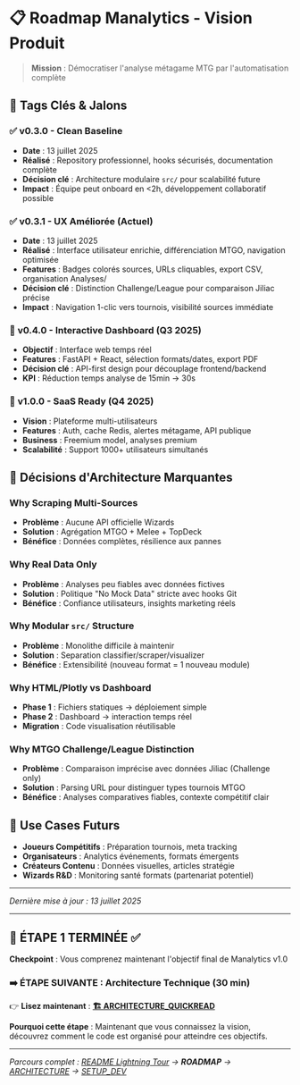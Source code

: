 # 📋 Roadmap Manalytics - Vision Produit

> **Mission** : Démocratiser l'analyse métagame MTG par l'automatisation complète

## 🏁 Tags Clés & Jalons

### ✅ **v0.3.0** - Clean Baseline
- **Date** : 13 juillet 2025
- **Réalisé** : Repository professionnel, hooks sécurisés, documentation complète
- **Décision clé** : Architecture modulaire `src/` pour scalabilité future
- **Impact** : Équipe peut onboard en <2h, développement collaboratif possible

### ✅ **v0.3.1** - UX Améliorée (Actuel)
- **Date** : 13 juillet 2025
- **Réalisé** : Interface utilisateur enrichie, différenciation MTGO, navigation optimisée
- **Features** : Badges colorés sources, URLs cliquables, export CSV, organisation Analyses/
- **Décision clé** : Distinction Challenge/League pour comparaison Jiliac précise
- **Impact** : Navigation 1-clic vers tournois, visibilité sources immédiate

### 🚧 **v0.4.0** - Interactive Dashboard (Q3 2025)
- **Objectif** : Interface web temps réel
- **Features** : FastAPI + React, sélection formats/dates, export PDF
- **Décision clé** : API-first design pour découplage frontend/backend
- **KPI** : Réduction temps analyse de 15min → 30s

### 🎯 **v1.0.0** - SaaS Ready (Q4 2025)
- **Vision** : Plateforme multi-utilisateurs
- **Features** : Auth, cache Redis, alertes métagame, API publique
- **Business** : Freemium model, analyses premium
- **Scalabilité** : Support 1000+ utilisateurs simultanés

## 🧭 Décisions d'Architecture Marquantes

### **Why Scraping Multi-Sources**
- **Problème** : Aucune API officielle Wizards
- **Solution** : Agrégation MTGO + Melee + TopDeck
- **Bénéfice** : Données complètes, résilience aux pannes

### **Why Real Data Only**
- **Problème** : Analyses peu fiables avec données fictives
- **Solution** : Politique "No Mock Data" stricte avec hooks Git
- **Bénéfice** : Confiance utilisateurs, insights marketing réels

### **Why Modular `src/` Structure**
- **Problème** : Monolithe difficile à maintenir
- **Solution** : Separation classifier/scraper/visualizer
- **Bénéfice** : Extensibilité (nouveau format = 1 nouveau module)

### **Why HTML/Plotly vs Dashboard**
- **Phase 1** : Fichiers statiques → déploiement simple
- **Phase 2** : Dashboard → interaction temps réel
- **Migration** : Code visualisation réutilisable

### **Why MTGO Challenge/League Distinction**
- **Problème** : Comparaison imprécise avec données Jiliac (Challenge only)
- **Solution** : Parsing URL pour distinguer types tournois MTGO
- **Bénéfice** : Analyses comparatives fiables, contexte compétitif clair

## 🎪 Use Cases Futurs

- **Joueurs Compétitifs** : Préparation tournois, meta tracking
- **Organisateurs** : Analytics événements, formats émergents
- **Créateurs Contenu** : Données visuelles, articles stratégie
- **Wizards R&D** : Monitoring santé formats (partenariat potentiel)

---
*Dernière mise à jour : 13 juillet 2025*

---

## 🎯 **ÉTAPE 1 TERMINÉE** ✅

**Checkpoint** : Vous comprenez maintenant l'objectif final de Manalytics v1.0

### ➡️ **ÉTAPE SUIVANTE** : Architecture Technique (30 min)
👉 **Lisez maintenant** : [**🏗️ ARCHITECTURE_QUICKREAD**](ARCHITECTURE_QUICKREAD.md)

**Pourquoi cette étape** : Maintenant que vous connaissez la vision, découvrez comment le code est organisé pour atteindre ces objectifs.

---

*Parcours complet : [README Lightning Tour](../README.md) → **ROADMAP** → [ARCHITECTURE](ARCHITECTURE_QUICKREAD.md) → [SETUP_DEV](SETUP_DEV.md)*
